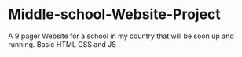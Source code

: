 # Middle-school-Website-Project
A 9 pager Website for a school in my country that will be soon up and running. Basic HTML CSS and JS 
